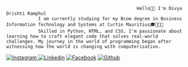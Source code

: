                                                      Hello👋🏽 I'm Divya Drishti Ramphul 
                I am currently studying for my Bcom degree in Business Information Technology and Systems at Curtin Mauritius🎓👩🏾‍💻
                Skilled in Python, HTML, and CSS, I'm passionate about learning how to craft elegant code that solves real-world                         challenges. My journey in the world of programming began after witnessing how the world is changing with computerisation.
                
 
 
 
 
 <div class="socialmedia">
            <a href="https://www.instagram.com/vani1_4/" target="_blank"><img src="Images /instagram.svg" id="instagram" alt="Instagram"              </a>
            <a href="https://www.linkedin.com/in/divya-drishti-ramphul-109866238/" target="_blank"><img src="Images /linkedin.svg"                     id="linkedin" alt="Linkedin"></a>
            <a href="https://www.facebook.com/div.ya.3597789/" target="_blank"><img src="Images /facebook.svg" id="facebook"                          alt="Facebook"></a>
            <a href="https://github.com/" target="_blank"><img src="Images /icons8-github-50.png" id="github" alt="Github"></a>
</div>
        

